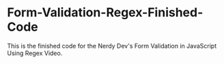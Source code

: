 # Form-Validation-Regex-Finished-Code
This is the finished code for the Nerdy Dev's Form Validation in JavaScript Using Regex Video.
